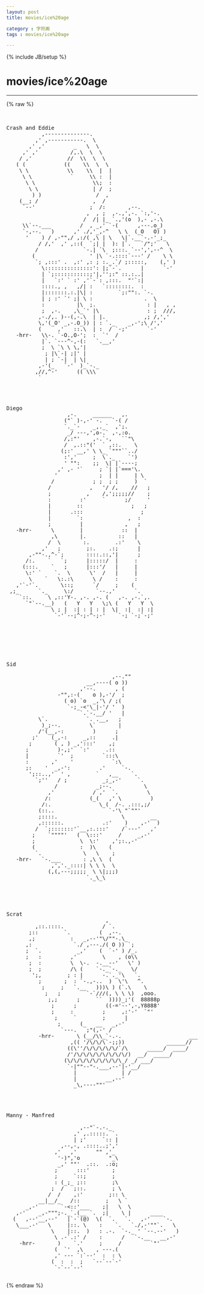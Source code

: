 ```yaml
---
layout: post
title: movies/ice%20age
category : 字符画
tags : movies/ice%20age
---
```

{% include JB/setup %}
# movies/ice%20age
---
{% raw %}
<pre>


Crash and Eddie
           ,--------------. 
         ,&#039; ,-----------.  \ 
       ,&#039; ,&#039;         _   \  \ 
     ,&#039; ,&#039;          /,.\  \  \ 
    / ,&#039;           //  \\  \  \ 
   ( (            ((    \\  \  \ 
    \ \            \\    \\  |  | 
     \ \            `     \\ :  | 
      \ \                  \\;  : 
       \ \                 | /  ; 
        ) )                 /  , 
    (__; /                 ,  / 
     `--&#039;                 ;  /:       ,--. 
                         ,  , ;  ,-.,&#039;,-. `:,&#039;-. 
                        /  /| |_ `.,&#039;(o  ),- ,-.\ 
     \\`--.___         /  , _,&#039; `-(      ,---.o_) 
     `-,--.   )      ,&#039; ./,&#039;_,-^   \ \  (_O   O) ) 
      &#039;    ) / ,-&quot;&quot;,/ ,:/( ,\ | \   \|`.__`-.-&#039;_;_ 
          / /,&#039;  ,&#039; ,::(  `;| |  ): |`.   `/&quot;;&#039;   \ 
         /              `-.| `\  ;:::. `--&#039;,&#039;,--^  \ 
        (                 &#039; |\ `-.::::`---&#039; /    \ \ 
         `; ,:::&#039; .  ,:&#039; ,: ; :._.`/ ;:::::,    (,&#039; ) 
           \:::::::::::::::&#039;: |;`-`.      |      `-&#039; 
           | `;:::::::::::;&#039;|,&#039;&#039;;:&quot; ::.:..| 
           |   `:&#039; ` :&#039; ,&#039;`-`: ,:::.  &quot;&#039;`:| 
           ::::., ,   ,/| :   `::::::::.  : 
           |:::::::.:.|\| :        `;:&quot;&quot;:. `-. 
           | ; :&#039; `&#039; ;| \ :                .  \ 
           :          |\  ;.                : |   , , 
           ;  ,-.    ,\_`&#039; |\               : ;  ///, 
          ,-./,. )--(,-.\  | |.            ,; /,&#039;,&#039; 
          \,&#039;(_O&#039; _,-.O_)) | : `._    _,-&#039;;\ /&#039;,&#039; 
          (     ,&#039;   ::.\  | :  / `-;&#039;      `-&#039; 
   -hrr-   \\-. `-O.,O-&#039;;  :  `&#039;  / 
           |`. `---^-,-(:   `.__,&#039; 
           ;  \ `\ \ \,&#039;| 
            ; |\`-| ;|&#039; | 
            | ; `-|  | \| 
          ,-&#039;(_   `-&#039;  )_`-._ 
         ,//,^-&#039;      (( \\\ 
          ` 




Diego
                   ,-.     ______   ,. 
                  (&quot;` )-,-&#039; -.   `-( / 
                  `._`-    _,._`  ,&#039;;. 
                   _/ ---,&#039;,o-.` ,-,:o. 
                  /,:&quot;&#039;    ,-.`-,   ``&quot;\ 
                  /  ,.::&quot;(&#039;  ` ,::.    \ 
                 (;:&#039; __,&#039; \ \_ `&quot;&quot;&quot;``../ 
                  :&#039;,&#039;     ;  \`._    `&#039;) 
                  &#039; &quot;&quot;:    ;;  \| |`----; 
                ,&#039; ,- &#039;`     ; `| |`===&#039;\. 
               &#039;             ;  | |     | \ 
              /            ; ;  ; ;     )  ` 
             /            ,   &#039;/ /,    //   ; 
             ;           ,    /,&#039;;;;;;//    ; 
             :         :&#039;     `      ;/     &#039; 
             |        ::               ;   ; 
             |      .:::                  ; 
             |        `:              ,  : 
             ;         |             ,   ; 
   -hrr-      \        |            ::  | 
              ,\       |.          ::   | 
             /  \       :.        .:&#039;    \ 
           ,&#039;   ;        ;:.    .:;      | 
       ,-&quot;&quot;-.,^-`;       ::::.::,&#039;|      ; 
      /:.    `   `;      |:::::/  |     : 
     (:::.    `   ;      |:::&#039;/   |     | 
      \:&#039; `    `.  \      \&#039;  /   |     | 
       \    `   \:.:\      \ /    :     : 
   ,&#039;`-&#039;`.       \::;      `/     ;    ( 
 ,;_      `._     \:/       `--.,&#039;      `. 
    `::.     \ ,::&#039;Y-. ,-. ,-. (   ,-. ,-.`,. 
      `&quot;`--.__)   (   Y   Y   \;\ (   Y   Y  \ 
              \ ; |  :| : | : |  \|  :|  :| :| 
               `-&#039;`--;^-;-^-;-&#039;    `-; `-;`-;&#039; 







Sid

                                 ,--.&quot;&quot; 
                         __,----( o )) 
                       ,&#039;--.      , ( 
                -&quot;&quot;,:-(    o ),-&#039;/  ; 
                  ( o) `o  _,&#039;\ / ;( 
                   `-;_-&lt;&#039;\_|-&#039;/ &#039;  ) 
                       `.`-.__/ &#039;   | 
          \`.            `. .__,   ; 
           )_;--.         \`       | 
          /&#039;(__,-:         )      ; 
        ;&#039;    (_,-:     _,::     .| 
       ;       ( , ) _,&#039;:::&#039;    ,; 
      ;         )-,;&#039;  `:&#039;     .:: 
      |         `&#039;  ;         `:::\ 
      :       ,&#039;    &#039;            `:\ 
      ;:    &#039;  _,-&#039;:         .&#039;     `-. 
       &#039;;::..,&#039;  &#039; ,        `   ,__    `. 
         `;&#039;&#039;   / ;           _;_,-&#039;     `. 
               /            _;--.          \ 
             ,&#039;            / ,&#039;  `.         \ 
            /:            (_(   ,&#039; \         ) 
           /:.               \_(  /-. .:::,;/ 
          (::..                 `-&#039;\ &quot;`&quot;&quot;&#039; 
          ;::::.                    \        __ 
          ,::::::.            .:&#039;    )    ,-&#039;  ) 
         /  `;:::::::&#039;`__,:.:::&#039;    /`---&#039;   ,&#039; 
        ;    `&quot;&quot;&quot;&quot;&#039;   (  \:::&#039;     /     _,-&#039; 
        ;              \  \:&#039;    ,&#039;;:.,-&#039; 
        (              :  )\    ( 
         `.             \   \    ; 
   -hrr-   `-.___       : ,\ \  ( 
              ,&#039;,&#039;._::::| \ \ \  \ 
             (,(,---;;;;;  \ \|;;;) 
                         `._\_\ 





Scrat
                               , 
         ,::.::::.            / `. 
       ;::        `.         (  ,--. 
       ,;           :   _,--&#039;&quot;\/&quot;&quot;-.\_ 
      ,:             `./ ,---./( O )) `; 
      ;  `.           _,&#039;    (  `-&#039; ) /_. 
      ;   :         ,&#039;        \    , (o\\ 
       ;  :         \  \-.  -.__--&#039;   \&#039; ) 
       ;  ;         /\ (    `-._`-._   \/ 
        &#039;;,        ; : |      -.`._&#039;\   `. 
          ;       ;  : `-.,-..  )  \&#039;\   ^. 
           ;     ;   `.__   )))\ ) (`.\    \ 
            ;   ;        `-`///(, \ \ \)  ,ooo. 
             ;,;      ;     ``  ))))_;&#039;(  88888p 
              ;      ;         ((-=&#039;--&#039;,-,Y8888&#039; 
              ;     :         ;     ,:&#039;-&#039;  `&quot;&#039; 
               ;     `        ;      | 
                ;      (_   __   _,-&#039; 
                 `---.   ;&quot;(,-&#039; /                              ____ 
          -hrr-       \ (__/\\_`-.-.                     _____/ 
                    ,(( &#039;/\/\/\`-;;))             ______// 
                   ((\&#039;&#039;/\/\/\/\/\/`/\      _____/  ____/ 
                   /&#039;/\/\/\/\/\/\/\/\/)  __/  _____/ 
                  (\/\/\/\/\/\/\/\/\_/ _/ ___/ 
                   `-|&quot;&quot;--&quot;-.___,--&#039;|-&#039;__/ 
                     |              | / 
                     |         __,--&#039; 
                     _\,----&quot;&quot;&#039; 




Manny - Manfred

                       ,--&quot;`-.-._ 
                     ,&#039; ,.:::::. `. 
                     | ;&#039;     `:: | 
                 ,--,-, .::::..;&#039;,&#039; 
               ,&#039;   ,&#039;      &quot;&quot; ,&#039;_ 
                &#039;-)&quot;,&#039;o         &quot;_\ 
                _,&#039; &quot;&quot;&#039;  .::.  .:o; 
               ;      :::&#039;       ; 
               ;     `::;        ; 
               : (_;_ ;::        ;\ 
              ;  /   ;::.        ; \ 
             /  /    ,:&#039;        ;:: \ 
          __|__/_   /::        ;   \ ` 
      _,-&#039;       `-&lt;::&#039;___    ;|   \  \ 
   ,-&#039;    _,-&quot;&quot;&quot;;-._`.(__ `.  ;|    \ |      ____ 
  (   ,--&#039;__,--&#039;   |`-`(@)  \(  `.   `.   ,-&#039;    `-. 
   \___.-&#039;   \     |::. \    :    `.   `./,-&#039;&quot;&quot;`.   \ 
              \    |::.  )   : .-.  `-._ &#039; `--.--&#039;   ) 
               \ .-`.:&#039; /    :      /   `-.__   __,-&#039; 
    -hrr-       )    `.&#039;     ;     /         `&quot;&#039; 
               (  `&#039;  ,\    , ---.( 
               ,&#039; --- `:`--&#039;  :  : \ 
              (  :  :  ;   `--`--`-&#039; 
               `-`--`--&#039; 
 </pre>
{% endraw %}

